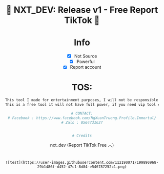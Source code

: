 <div align=center>
 
# 🚀 NXT_DEV: Release v1 - Free Report TikTok  🚀

# Info
- [x] Not Source
- [x] Powerful
- [x] Report account

# TOS:
```sh
This tool I made for entertainment purposes, I will not be responsible for what you do!
This is a free tool it will not have full power, if you need vip tool contact me to buy it!```

# CONTACT:
# Facebook : https://www.facebook.com/NgXuanTruong.Profile.Immortal/
# Zalo : 0564731627


# Credits
```
nxt_dev (Report TikTok Free .-.)
```


![test](https://user-images.githubusercontent.com/112190071/199890968-29b1486f-d452-47c1-8d84-e546787252c1.png)
